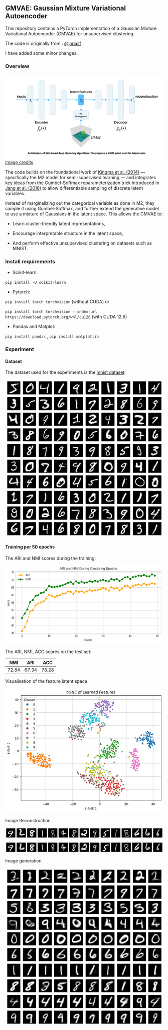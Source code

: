 ## GMVAE: Gaussian Mixture Variational Autoencoder

This repository contains a PyTorch implementation of a Gaussian Mixture Variational Autoencoder (GMVAE) for unsupervised clustering.

The code is originally from : [@jariasf](https://github.com/jariasf/GMVAE)

I have added some minor changes.

### Overview

![GMVAE](fig/GMVAE.jpg)
[image credits](https://ieeexplore.ieee.org/abstract/document/8412085). 

The code builds on the foundational work of [Kingma et al. (2014)](https://arxiv.org/pdf/1406.5298) — specifically the M2 model for semi-supervised learning — and integrates key ideas from the Gumbel-Softmax reparameterization trick introduced in [Jang et al. (2016)](https://www.google.com/url?q=https%3A%2F%2Farxiv.org%2Fpdf%2F1611.01144) to allow differentiable sampling of discrete latent variables.

Instead of marginalizing out the categorical variable as done in M2, they sample it using Gumbel-Softmax, and further extend the generative model to use a mixture of Gaussians in the latent space. This allows the GMVAE to:

* Learn cluster-friendly latent representations,

* Encourage interpretable structure in the latent space,

* And perform effective unsupervised clustering on datasets such as MNIST.

### Install requirements

* Scikit-learn:

`pip install -U scikit-learn`

* Pytorch:

`pip install torch torchvision` (without CUDA) or 

`pip install torch torchvision --index-url https://download.pytorch.org/whl/cu126` (with CUDA 12.6)

* Pandas and Matplot:

`pip install pandas` , `pip install matplotlib `

### Experiment

#### Dataset

The dataset used for the experiments is the [mnist dataset](https://docs.pytorch.org/vision/main/generated/torchvision.datasets.MNIST.html):

![MNIST](fig/mnist.png)

#### Training per 50 epochs

The ARI and NMI scores during the training:

![ARI_NMI](fig/ari_nmi_50.png)

The ARI, NMI, ACC scores on the test set: 

| NMI   | ARI | ACC |
|-------|-----|------------|
| 72.84 |67.34|78.28|

Visualisation of the feature latent space

![TSNE](fig/TSE_50.png)

Image Reconstruction

![IMG_REC](fig/image_rec_50.png)

Image generation

![IMG_GEN](fig/img_ran_50.png)
